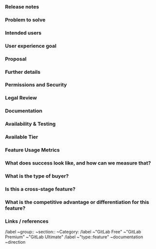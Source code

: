 <!-- The first section "Release notes" is required if you want to have your release post blog MR auto generated. Currently in BETA, details on the **release post item generator** can be found in the handbook:  https://about.gitlab.com/handbook/marketing/blog/release-posts/#release-post-item-generator and this video: https://www.youtube.com/watch?v=rfn9ebgTwKg. The next four sections: "Problem to solve", "Intended users", "User experience goal", and "Proposal", are strongly recommended in your first draft, while the rest of the sections can be filled out during the problem validation or breakdown phase. However, keep in mind that providing complete and relevant information early helps our product team validate the problem and start working on a solution. -->

### Release notes

<!-- What is the problem and solution you're proposing? This content sets the overall vision for the feature and serves as the release notes that will populate in various places, including the [release post blog](https://about.gitlab.com/releases/categories/releases/) and [Gitlab project releases](https://gitlab.com/gitlab-org/gitlab/-/releases). " -->

### Problem to solve

<!-- What problem do we solve? Try to define the who/what/why of the opportunity as a user story. For example, "As a (who), I want (what), so I can (why/value)." -->

### Intended users

<!-- Who will use this feature? If known, include any of the following: types of users (e.g. Developer), personas, or specific company roles (e.g. Release Manager). It's okay to write "Unknown" and fill this field in later.

Personas are described at https://about.gitlab.com/handbook/marketing/product-marketing/roles-personas/

* [Cameron (Compliance Manager)](https://about.gitlab.com/handbook/marketing/product-marketing/roles-personas/#cameron-compliance-manager)
* [Parker (Product Manager)](https://about.gitlab.com/handbook/marketing/product-marketing/roles-personas/#parker-product-manager)
* [Delaney (Development Team Lead)](https://about.gitlab.com/handbook/marketing/product-marketing/roles-personas/#delaney-development-team-lead)
* [Presley (Product Designer)](https://about.gitlab.com/handbook/marketing/product-marketing/roles-personas/#presley-product-designer)
* [Sasha (Software Developer)](https://about.gitlab.com/handbook/marketing/product-marketing/roles-personas/#sasha-software-developer)
* [Priyanka (Platform Engineer)](https://about.gitlab.com/handbook/marketing/product-marketing/roles-personas/#priyanka-platform-engineer)
* [Sidney (Systems Administrator)](https://about.gitlab.com/handbook/marketing/product-marketing/roles-personas/#sidney-systems-administrator)
* [Sam (Security Analyst)](https://about.gitlab.com/handbook/marketing/product-marketing/roles-personas/#sam-security-analyst)
* [Rachel (Release Manager)](https://about.gitlab.com/handbook/marketing/product-marketing/roles-personas/#rachel-release-manager)
* [Alex (Security Operations Engineer)](https://about.gitlab.com/handbook/marketing/product-marketing/roles-personas/#alex-security-operations-engineer)
* [Simone (Software Engineer in Test)](https://about.gitlab.com/handbook/marketing/product-marketing/roles-personas/#simone-software-engineer-in-test)
* [Allison (Application Ops)](https://about.gitlab.com/handbook/marketing/product-marketing/roles-personas/#allison-application-ops)
* [Ingrid (Infrastructure Operator)](https://about.gitlab.com/handbook/product/personas/#ingrid-infrastructure-operator)
* [Dakota (Application Development Director)](https://about.gitlab.com/handbook/product/personas/#dakota-application-development-director)
* [Dana (Data Analyst)](https://about.gitlab.com/handbook/marketing/product-marketing/roles-personas/#dana-data-analyst)
* [Eddie (Content Editor)](https://about.gitlab.com/handbook/marketing/product-marketing/roles-personas/#eddie-content-editor)

-->

### User experience goal

<!-- What is the single user experience workflow this problem addresses?
For example, "The user should be able to use the UI/API/.gitlab-ci.yml with GitLab to <perform a specific task>"
https://about.gitlab.com/handbook/engineering/ux/ux-research-training/user-story-mapping/ -->

### Proposal

<!-- How are we going to solve the problem? Try to include the user journey! https://about.gitlab.com/handbook/journeys/#user-journey -->

### Further details

<!-- Include use cases, benefits, goals, or any other details that will help us understand the problem better. -->

### Permissions and Security

<!-- What permissions are required to perform the described actions? Are they consistent with the existing permissions as documented for users, groups, and projects as appropriate? Is the proposed behavior consistent between the UI, API, and other access methods (e.g. email replies)?
Consider adding checkboxes and expectations of users with certain levels of membership https://docs.gitlab.com/ee/user/permissions.html
* [ ] Add expected impact to members with no access (0)
* [ ] Add expected impact to Guest (10) members
* [ ] Add expected impact to Reporter (20) members
* [ ] Add expected impact to Developer (30) members
* [ ] Add expected impact to Maintainer (40) members
* [ ] Add expected impact to Owner (50) members

Please consider performing a threat model for the code changes that are introduced as part of this feature. To get started, refer to our Threat Modeling handbook page https://about.gitlab.com/handbook/security/threat_modeling/#threat-modeling.

Don't hesitate to reach out to the Application Security Team (`@gitlab-com/gl-security/appsec`) to discuss any security concerns.
-->

### Legal Review

<!-- If your answer is yes to any of the questions below, create a [Product Feature and Version Development - Legal Review Questionnaire (LRQ)](https://gitlab.com/gitlab-com/legal-and-compliance/-/issues/new?issuable_template=legal-product-review) and link it to this issue as a Related Issue. If needed, the LRQ needs to be shared with the Product & Privacy Legal team no later than the [Validation Phase 3: Design](LINK) as it enables them to provide guidance on potential risks such as privacy, global trade compliance, licensing, and IP matters, at an early stage in product development, avoiding the potential for late-stage development delays that can arise due to unasessed legal concerns.

**Does the proposed solution involve any changes that will have an impact on:**

- the licensing of third-party software or dependencies;
- trademarks or patents;
- global trade compliance (or involve use of any new encryption algorithms or new key lengths);
- data privacy including capturing consent or changes to the collection or use of personal data of users or others; or
- anything else that should be raised with the Legal & Corporate Affairs team?
-->

### Documentation

<!-- See the Feature Change Documentation Workflow https://docs.gitlab.com/ee/development/documentation/workflow.html#for-a-product-change

* Add all known Documentation Requirements in this section. See https://docs.gitlab.com/ee/development/documentation/workflow.html
* If this feature requires changing permissions, update the permissions document. See https://docs.gitlab.com/ee/user/permissions.html -->

### Availability & Testing

<!-- This section needs to be retained and filled in during the workflow planning breakdown phase of this feature proposal, if not earlier.

What risks does this change pose to our availability? How might it affect the quality of the product? What additional test coverage or changes to tests will be needed? Will it require cross-browser testing?

Please list the test areas (unit, integration and end-to-end) that needs to be added or updated to ensure that this feature will work as intended. Please use the list below as guidance.
* Unit test changes
* Integration test changes
* End-to-end test change

See the Quality Engineering quad planning and test planning processes and reach out to your counterpart Software Engineer in Test for assistance. 
Quad Planning: https://about.gitlab.com/handbook/engineering/quality/quality-engineering/quad-planning 
Test Planning: https://about.gitlab.com/handbook/engineering/quality/quality-engineering/test-engineering/#test-planning -->

### Available Tier

<!-- This section should be used for setting the appropriate tier that this feature will belong to. Pricing can be found here: https://about.gitlab.com/pricing/

* Free
* Premium/Silver
* Ultimate/Gold
-->

### Feature Usage Metrics

<!-- How are you going to track usage of this feature? Think about user behavior and their interaction with the product. What indicates someone is getting value from it?

Create tracking issue using the Snowplow event tracking template. See https://gitlab.com/gitlab-org/gitlab/-/blob/master/.gitlab/issue_templates/Snowplow%20event%20tracking.md

-->

### What does success look like, and how can we measure that?

<!--
Define both the success metrics and acceptance criteria. Note that success metrics indicate the desired business outcomes, while acceptance criteria indicate when the solution is working correctly. If there is no way to measure success, link to an issue that will implement a way to measure this.

Create tracking issue using the Snowplow event tracking template. See https://gitlab.com/gitlab-org/gitlab/-/blob/master/.gitlab/issue_templates/Snowplow%20event%20tracking.md
-->

### What is the type of buyer?

<!-- What is the buyer persona for this feature? See https://about.gitlab.com/handbook/marketing/product-marketing/roles-personas/buyer-persona/
In which enterprise tier should this feature go? See https://about.gitlab.com/handbook/product/pricing/#three-tiers -->

### Is this a cross-stage feature?

<!-- Communicate if this change will affect multiple Stage Groups or product areas. We recommend always start with the assumption that a feature request will have an impact into another Group. Loop in the most relevant PM and Product Designer from that Group to provide strategic support to help align the Group's broader plan and vision, as well as to avoid UX and technical debt. https://about.gitlab.com/handbook/product/#cross-stage-features -->

### What is the competitive advantage or differentiation for this feature?

### Links / references

<!-- Label reminders - you should have one of each of the following labels.
Use the following resources to find the appropriate labels:
- https://gitlab.com/gitlab-org/gitlab/-/labels
- https://about.gitlab.com/handbook/product/categories/features/
-->
/label ~group:: ~section:: ~Category:
/label ~"GitLab Free" ~"GitLab Premium" ~"GitLab Ultimate"
/label ~"type::feature" ~documentation ~direction
